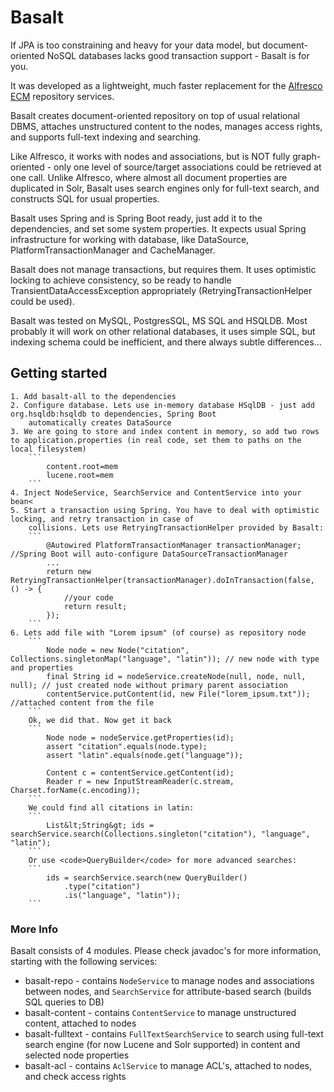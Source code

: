 # Basalt
If JPA is too constraining and heavy for your data model, but document-oriented NoSQL databases lacks good transaction support - Basalt is for you.

It was developed as a lightweight, much faster replacement for the [Alfresco ECM](http://alfresco.com) repository services.

Basalt creates document-oriented repository on top of usual relational DBMS, attaches unstructured content to the nodes, manages access rights, and supports full-text indexing and searching.

Like Alfresco, it works with nodes and associations, but is NOT fully graph-oriented - only one level of source/target associations could be retrieved at one call.
Unlike Alfresco, where almost all document properties are duplicated in Solr, Basalt uses search engines only for full-text search, and constructs SQL for usual properties.

Basalt uses Spring and is Spring Boot ready, just add it to the dependencies, and set some system properties. It expects usual Spring infrastructure for working with database, like DataSource, PlatformTransactionManager and CacheManager.

Basalt does not manage transactions, but requires them. It uses optimistic locking to achieve consistency, so be ready to handle TransientDataAccessException appropriately (RetryingTransactionHelper could be used).

Basalt was tested on MySQL, PostgresSQL, MS SQL and HSQLDB. Most probably it will work on other relational databases, it uses simple SQL, but indexing schema could be inefficient, and there always subtle differences...

## Getting started
    1. Add basalt-all to the dependencies
    2. Configure database. Lets use in-memory database HSqlDB - just add org.hsqldb:hsqldb to dependencies, Spring Boot
        automatically creates DataSource
    3. We are going to store and index content in memory, so add two rows to application.properties (in real code, set them to paths on the local filesystem)
        ```
            content.root=mem
            lucene.root=mem
        ```
    4. Inject NodeService, SearchService and ContentService into your bean<
    5. Start a transaction using Spring. You have to deal with optimistic locking, and retry transaction in case of
        collisions. Lets use RetryingTransactionHelper provided by Basalt:
        ```
            @Autowired PlatformTransactionManager transactionManager; //Spring Boot will auto-configure DataSourceTransactionManager
            ...
            return new RetryingTransactionHelper(transactionManager).doInTransaction(false, () -> {
                //your code
                return result;
            });
        ```
    6. Lets add file with "Lorem ipsum" (of course) as repository node
        ```
            Node node = new Node("citation", Collections.singletonMap("language", "latin")); // new node with type and properties
            final String id = nodeService.createNode(null, node, null, null); // just created node without primary parent association
            contentService.putContent(id, new File("lorem_ipsum.txt")); //attached content from the file
        ```
        Ok, we did that. Now get it back
        ```
            Node node = nodeService.getProperties(id);
            assert "citation".equals(node.type);
            assert "latin".equals(node.get("language"));

            Content c = contentService.getContent(id);
            Reader r = new InputStreamReader(c.stream, Charset.forName(c.encoding));
        ```
        We could find all citations in latin:
        ```
            List&lt;String&gt; ids = searchService.search(Collections.singleton("citation"), "language", "latin");
        ```
        Or use <code>QueryBuilder</code> for more advanced searches:
        ```
            ids = searchService.search(new QueryBuilder()
                .type("citation")
                .is("language", "latin"));
        ```
 ### More Info
 Basalt consists of 4 modules. Please check javadoc's for more information, starting with the following services:
 
 - basalt-repo - contains <code>NodeService</code> to manage nodes and associations between nodes, and <code>SearchService</code> for attribute-based search (builds SQL queries to DB)
 - basalt-content - contains <code>ContentService</code> to manage unstructured content, attached to nodes
 - basalt-fulltext - contains <code>FullTextSearchService</code> to search using full-text search engine (for now Lucene and Solr supported) in content and selected node properties
 - basalt-acl - contains <code>AclService</code> to manage ACL's, attached to nodes, and check access rights